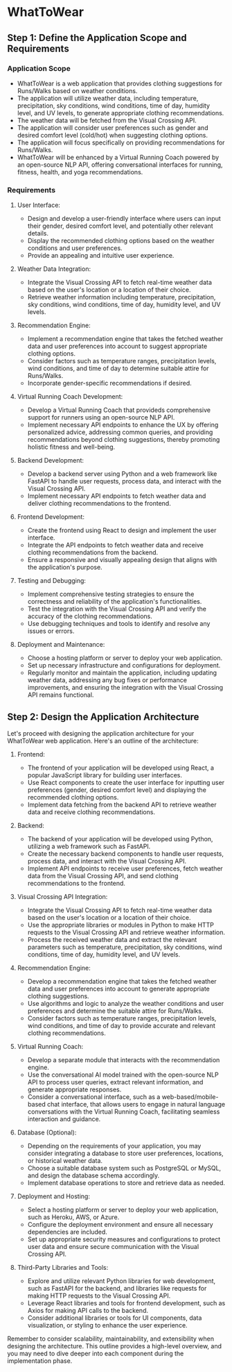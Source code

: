 # WhatToWear

## Step 1: Define the Application Scope and Requirements

### Application Scope
- WhatToWear is a web application that provides clothing suggestions for Runs/Walks based on weather conditions.
- The application will utilize weather data, including temperature, precipitation, sky conditions, wind conditions, time of day, humidity level, and UV levels, to generate appropriate clothing recommendations.
- The weather data will be fetched from the Visual Crossing API.
- The application will consider user preferences such as gender and desired comfort level (cold/hot) when suggesting clothing options.
- The application will focus specifically on providing recommendations for Runs/Walks.
- WhatToWear will be enhanced by a Virtual Running Coach powered by an open-source NLP API, offering conversational interfaces for running, fitness, health, and yoga recommendations.


### Requirements
1. User Interface:
   - Design and develop a user-friendly interface where users can input their gender, desired comfort level, and potentially other relevant details.
   - Display the recommended clothing options based on the weather conditions and user preferences.
   - Provide an appealing and intuitive user experience.

2. Weather Data Integration:
   - Integrate the Visual Crossing API to fetch real-time weather data based on the user's location or a location of their choice.
   - Retrieve weather information including temperature, precipitation, sky conditions, wind conditions, time of day, humidity level, and UV levels.

3. Recommendation Engine:
   - Implement a recommendation engine that takes the fetched weather data and user preferences into account to suggest appropriate clothing options.
   - Consider factors such as temperature ranges, precipitation levels, wind conditions, and time of day to determine suitable attire for Runs/Walks.
   - Incorporate gender-specific recommendations if desired.

4. Virtual Running Coach Development:
   - Develop a Virtual Running Coach that provideds comprehensive support for runners using an open-source NLP API.
   - Implement necessary API endpoints to enhance the UX by offering personalized advice, addressing common queries, and providing recommendations beyond clothing suggestions, thereby promoting holistic fitness and well-being.

5. Backend Development:
   - Develop a backend server using Python and a web framework like FastAPI to handle user requests, process data, and interact with the Visual Crossing API.
   - Implement necessary API endpoints to fetch weather data and deliver clothing recommendations to the frontend.

6. Frontend Development:
   - Create the frontend using React to design and implement the user interface.
   - Integrate the API endpoints to fetch weather data and receive clothing recommendations from the backend.
   - Ensure a responsive and visually appealing design that aligns with the application's purpose.

7. Testing and Debugging:
   - Implement comprehensive testing strategies to ensure the correctness and reliability of the application's functionalities.
   - Test the integration with the Visual Crossing API and verify the accuracy of the clothing recommendations.
   - Use debugging techniques and tools to identify and resolve any issues or errors.

8. Deployment and Maintenance:
   - Choose a hosting platform or server to deploy your web application.
   - Set up necessary infrastructure and configurations for deployment.
   - Regularly monitor and maintain the application, including updating weather data, addressing any bug fixes or performance improvements, and ensuring the integration with the Visual Crossing API remains functional.

## Step 2: Design the Application Architecture

Let's proceed with designing the application architecture for your WhatToWear web application. Here's an outline of the architecture:

1. Frontend:
   - The frontend of your application will be developed using React, a popular JavaScript library for building user interfaces.
   - Use React components to create the user interface for inputting user preferences (gender, desired comfort level) and displaying the recommended clothing options.
   - Implement data fetching from the backend API to retrieve weather data and receive clothing recommendations.

2. Backend:
   - The backend of your application will be developed using Python, utilizing a web framework such as FastAPI.
   - Create the necessary backend components to handle user requests, process data, and interact with the Visual Crossing API.
   - Implement API endpoints to receive user preferences, fetch weather data from the Visual Crossing API, and send clothing recommendations to the frontend.

3. Visual Crossing API Integration:
   - Integrate the Visual Crossing API to fetch real-time weather data based on the user's location or a location of their choice.
   - Use the appropriate libraries or modules in Python to make HTTP requests to the Visual Crossing API and retrieve weather information.
   - Process the received weather data and extract the relevant parameters such as temperature, precipitation, sky conditions, wind conditions, time of day, humidity level, and UV levels.

4. Recommendation Engine:
   - Develop a recommendation engine that takes the fetched weather data and user preferences into account to generate appropriate clothing suggestions.
   - Use algorithms and logic to analyze the weather conditions and user preferences and determine the suitable attire for Runs/Walks.
   - Consider factors such as temperature ranges, precipitation levels, wind conditions, and time of day to provide accurate and relevant clothing recommendations.

5. Virtual Running Coach:
   - Develop a separate module that interacts with the recommendation engine.
   - Use the conversational AI model trained with the open-source NLP API to process user queries, extract relevant information, and generate appropriate responses. 
   - Consider a conversational interface, such as a web-based/mobile-based chat interface, that allows users to engage in natural language conversations with the Virtual Running Coach, facilitating seamless interaction and guidance.

6. Database (Optional):
   - Depending on the requirements of your application, you may consider integrating a database to store user preferences, locations, or historical weather data.
   - Choose a suitable database system such as PostgreSQL or MySQL, and design the database schema accordingly.
   - Implement database operations to store and retrieve data as needed.

7. Deployment and Hosting:
   - Select a hosting platform or server to deploy your web application, such as Heroku, AWS, or Azure.
   - Configure the deployment environment and ensure all necessary dependencies are included.
   - Set up appropriate security measures and configurations to protect user data and ensure secure communication with the Visual Crossing API.

8. Third-Party Libraries and Tools:
   - Explore and utilize relevant Python libraries for web development, such as FastAPI for the backend, and libraries like requests for making HTTP requests to the Visual Crossing API.
   - Leverage React libraries and tools for frontend development, such as Axios for making API calls to the backend.
   - Consider additional libraries or tools for UI components, data visualization, or styling to enhance the user experience.

Remember to consider scalability, maintainability, and extensibility when designing the architecture. This outline provides a high-level overview, and you may need to dive deeper into each component during the implementation phase.
